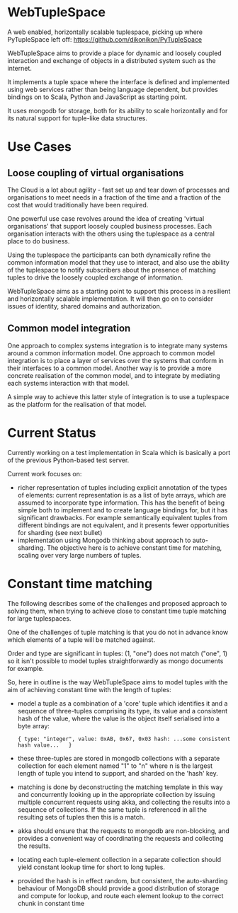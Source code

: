WebTupleSpace
=============

A web enabled, horizontally scalable tuplespace, picking up where PyTupleSpace left off: https://github.com/dikonikon/PyTupleSpace

WebTupleSpace aims to provide a place for dynamic and loosely coupled interaction and exchange of objects in a distributed system such as the internet.

It implements a tuple space where the interface is defined and implemented using web services rather than being
language dependent, but provides bindings on to Scala, Python and JavaScript as starting point. 

It uses mongodb for storage, both for its ability to scale horizontally and for its natural support for tuple-like data structures.

# Use Cases

## Loose coupling of virtual organisations

The Cloud is a lot about agility - fast set up and tear down of processes and organisations to meet needs in a fraction of the time and a fraction of the cost that would traditionally have been required.

One powerful use case revolves around the idea of creating 'virtual organisations' that support loosely coupled business processes. Each organisation interacts with the others using the tuplespace as a central place to do business.

Using the tuplespace the participants can both dynamically refine the common information model that they use to interact, and also use the ability of the tuplespace to notify subscribers about the presence of matching tuples to drive the loosely coupled exchange of information.

WebTupleSpace aims as a starting point to support this process in a resilient and horizontally scalable implementation. It will then go on to consider issues of identity, shared domains and authorization.

## Common model integration

One approach to complex systems integration is to integrate many systems around a common information model. One approach to common model integration is to place a layer of services over the systems that conform in their interfaces to a common model. Another way is to provide a more concrete realisation of the common model, and to integrate by mediating each systems interaction with that model.

A simple way to achieve this latter style of integration is to use a tuplespace as the platform for the realisation of that model.

# Current Status

Currently working on a test implementation in Scala which is basically a port of the previous Python-based test server.

Current work focuses on:

* richer representation of tuples including explicit annotation of the types of elements: current representation is as a list of byte arrays, which are assumed to incorporate type information. This has the benefit of being simple both to implement and to create language bindings for, but it has significant drawbacks. For example semantically equivalent tuples from different bindings are not equivalent, and it presents fewer opportunities for sharding (see next bullet)
* implementation using Mongodb thinking about approach to auto-sharding. The objective here is to achieve constant time for matching, scaling over very large numbers of tuples.

# Constant time matching

The following describes some of the challenges and proposed approach to solving them, when trying to achieve close to constant time tuple matching for large tuplespaces.

One of the challenges of tuple matching is that you do not in advance know which elements of a tuple will be matched against.

Order and type are significant in tuples: (1, "one") does not match ("one", 1) so it isn't possible to model tuples straightforwardly as mongo documents for example.

So, here in outline is the way WebTupleSpace aims to model tuples with the aim of achieving constant time with the length of tuples:

- model a tuple as a combination of a 'core' tuple which identifies it and a sequence of three-tuples comprising its type, its value and a consistent hash of the value, where the value is the object itself serialised into a byte array:

    `{
	    type: "integer",
	    value: 0xAB, 0x67, 0x03
	    hash: ...some consistent hash value...	
    }`

- these three-tuples are stored in mongodb collections with a separate collection for each element named "1" to "n" where n is the largest length of tuple you intend to support, and sharded on the 'hash' key.

- matching is done by deconstructing the matching template in this way and concurrently looking up in the appropriate collection by issuing multiple concurrent requests using akka, and collecting the results into a sequence of collections. If the same tuple is referenced in all the resulting sets of tuples then this is a match.

- akka should ensure that the requests to mongodb are non-blocking, and provides a convenient way of coordinating the requests and collecting the results.

- locating each tuple-element collection in a separate collection should yield constant lookup time for short to long tuples.

- provided the hash is in effect random, but consistent, the auto-sharding behaviour of MongoDB should provide a good distribution of storage and compute for lookup, and route each element lookup to the correct chunk in constant time
	

